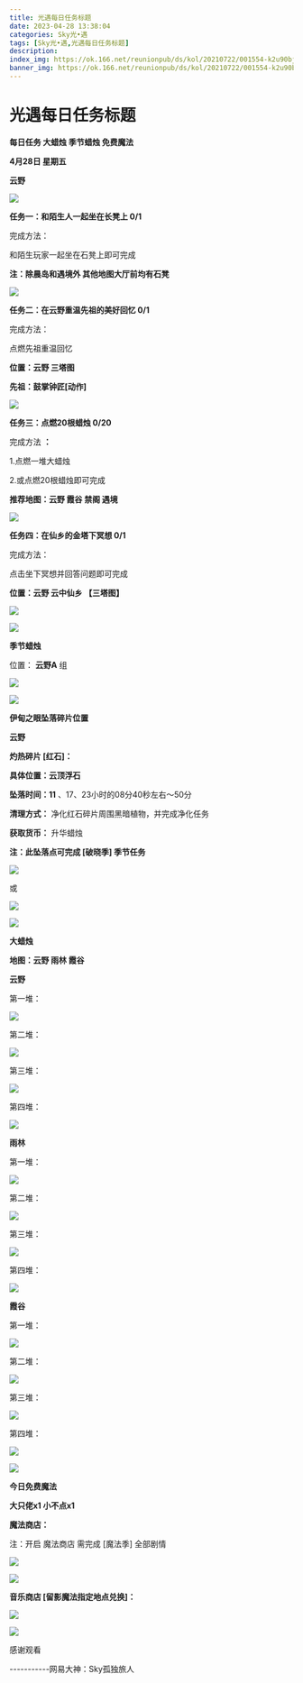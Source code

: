 ```yaml
---
title: 光遇每日任务标题
date: 2023-04-28 13:38:04
categories: Sky光•遇
tags: [Sky光•遇,光遇每日任务标题]
description: 
index_img: https://ok.166.net/reunionpub/ds/kol/20210722/001554-k2u90bj7ay.png?imageView&thumbnail=600x0&type=jpg
banner_img: https://ok.166.net/reunionpub/ds/kol/20210722/001554-k2u90bj7ay.png?imageView&thumbnail=600x0&type=jpg
---
```

# 光遇每日任务标题
**每日任务 大蜡烛 季节蜡烛 免费魔法**

 **4月28日 星期五**

 **云野**

![](https://img.166.net/reunionpub/ds/kol/20230428/001955-uhvbts6c8a.jpg)

 **任务一：和陌生人一起坐在长凳上 0/1**

完成方法：

和陌生玩家一起坐在石凳上即可完成

 **注：除晨岛和遇境外 其他地图大厅前均有石凳**

![](https://img.166.net/reunionpub/ds/kol/20230428/001023-dmjtq9gr6s.jpg)

 **任务二：在云野重温先祖的美好回忆 0/1**

完成方法：

点燃先祖重温回忆

 **位置：云野 三塔图**

 **先祖：鼓掌钟匠[动作]**

![](https://img.166.net/reunionpub/ds/kol/20230428/001058-5ptq8k4vuj.jpeg)

 **任务三：点燃20根蜡烛 0/20**

完成方法 **：**

1.点燃一堆大蜡烛

2.或点燃20根蜡烛即可完成

 **推荐地图：云野 霞谷 禁阁 遇境**

![](https://img.166.net/reunionpub/ds/kol/20230428/001214-ktsahwpr6b.jpg)

 **任务四：在仙乡的金塔下冥想 0/1**

完成方法：

点击坐下冥想并回答问题即可完成

 **位置：云野 云中仙乡  【三塔图】**

![](https://img.166.net/reunionpub/ds/kol/20230428/001230-udz9aisml5.jpg)

![](https://img.166.net/reunionpub/ds/kol/20221018/100256-wzutnocka0.png)

 **季节蜡烛**

位置： **云野A** 组

![](https://img.166.net/reunionpub/ds/kol/20230427/235634-4lksp63vef.png)

![](https://img.166.net/reunionpub/ds/kol/20221130/005912-5mvshq9nf3.png)

 **伊甸之眼坠落碎片位置**

 **云野**

 **灼热碎片 [红石]：**

 **具体位置：云顶浮石**

 **坠落时间：11** 、17、23小时的08分40秒左右～50分

 **清理方式：** 净化红石碎片周围黑暗植物，并完成净化任务

 **获取货币：** 升华蜡烛

 **注：此坠落点可完成  [破晓季] 季节任务**

![](https://img.166.net/reunionpub/ds/kol/20230428/003342-tksbq01yf3.jpeg)

或

![](https://img.166.net/reunionpub/ds/kol/20230428/003106-9csv0nk3be.jpeg)

![](https://img.166.net/reunionpub/ds/kol/20230313/005012-cdpy0kr1uq.png)

 **大蜡烛**

 **地图：云野 雨林 霞谷**

 **云野**

第一堆：

![](https://img.166.net/reunionpub/ds/kol/20230427/235717-lyu2m4bp8w.jpeg)

第二堆：

![](https://img.166.net/reunionpub/ds/kol/20230427/235728-b6hlmae21p.jpeg)

第三堆：

![](https://img.166.net/reunionpub/ds/kol/20230427/235735-y5og04c2sz.jpeg)

第四堆：

![](https://img.166.net/reunionpub/ds/kol/20230427/235742-uihetlksoz.jpeg)

 **雨林**

第一堆：

![](https://img.166.net/reunionpub/ds/kol/20230428/000130-esc1h02rvm.jpeg)

第二堆：

![](https://img.166.net/reunionpub/ds/kol/20230428/000138-zuqs79d8if.jpeg)

第三堆：

![](https://img.166.net/reunionpub/ds/kol/20230428/000147-v2kifj6hw7.jpeg)

第四堆：

![](https://img.166.net/reunionpub/ds/kol/20230428/000152-27ynav0pkj.jpeg)

 **霞谷**

第一堆：

![](https://img.166.net/reunionpub/ds/kol/20230428/000236-5qo9dpnj7g.jpeg)

第二堆：

![](https://img.166.net/reunionpub/ds/kol/20230428/000243-305jpgkmfs.jpeg)

第三堆：

![](https://img.166.net/reunionpub/ds/kol/20230428/000250-vsn1ek8ij9.jpeg)

第四堆：

![](https://img.166.net/reunionpub/ds/kol/20230428/000258-r84jseskub.jpeg)

![](https://img.166.net/reunionpub/ds/kol/20221018/100256-wzutnocka0.png)

 **今日免费魔法**

 **大只佬x1 小不点x1**

 **魔法商店：**

注：开启 魔法商店 需完成 [魔法季] 全部剧情

![](https://img.166.net/reunionpub/ds/kol/20221018/100559-oibznvdtus.png)

![](https://img.166.net/reunionpub/ds/kol/20230428/000409-5itngo6283.jpeg)

 **音乐商店 [留影魔法指定地点兑换]：**

![](https://img.166.net/reunionpub/ds/kol/20230423/235646-rs8ob3knfd.jpeg)

 **![](https://img.166.net/reunionpub/ds/kol/20221018/100256-wzutnocka0.png)**

感谢观看

\-----------网易大神：Sky孤独旅人

